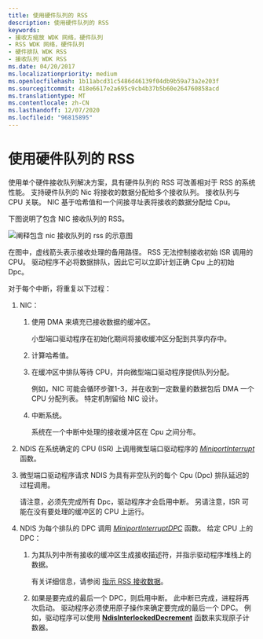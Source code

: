```yaml
---
title: 使用硬件队列的 RSS
description: 使用硬件队列的 RSS
keywords:
- 接收方缩放 WDK 网络，硬件队列
- RSS WDK 网络，硬件队列
- 硬件排队 WDK RSS
- 接收队列 WDK RSS
ms.date: 04/20/2017
ms.localizationpriority: medium
ms.openlocfilehash: 1b11abcd31c5486d46139f04db9b59a73a2e203f
ms.sourcegitcommit: 418e6617e2a695c9cb4b37b5b60e264760858acd
ms.translationtype: MT
ms.contentlocale: zh-CN
ms.lasthandoff: 12/07/2020
ms.locfileid: "96815895"
---
```

# <a name="rss-with-hardware-queuing"></a>使用硬件队列的 RSS





使用单个硬件接收队列解决方案，具有硬件队列的 RSS 可改善相对于 RSS 的系统性能。 支持硬件队列的 Nic 将接收的数据分配给多个接收队列。 接收队列与 CPU 关联。 NIC 基于哈希值和一个间接寻址表将接收的数据分配给 Cpu。

下图说明了包含 NIC 接收队列的 RSS。

![阐释包含 nic 接收队列的 rss 的示意图](images/rssqstack.png)

在图中，虚线箭头表示接收处理的备用路径。 RSS 无法控制接收初始 ISR 调用的 CPU。 驱动程序不必将数据排队，因此它可以立即计划正确 Cpu 上的初始 Dpc。

对于每个中断，将重复以下过程：

1.  NIC：
    1.  使用 DMA 来填充已接收数据的缓冲区。

        小型端口驱动程序在初始化期间将接收缓冲区分配到共享内存中。

    2.  计算哈希值。
    3.  在缓冲区中排队等待 CPU，并向微型端口驱动程序提供队列分配。

        例如，NIC 可能会循环步骤1-3，并在收到一定数量的数据包后 DMA 一个 CPU 分配列表。 特定机制留给 NIC 设计。

    4.  中断系统。

        系统在一个中断中处理的接收缓冲区在 Cpu 之间分布。

2.  NDIS 在系统确定的 CPU (ISR) 上调用微型端口驱动程序的 [*MiniportInterrupt*](/windows-hardware/drivers/ddi/ndis/nc-ndis-miniport_isr) 函数。

3.  微型端口驱动程序请求 NDIS 为具有非空队列的每个 Cpu (Dpc) 排队延迟的过程调用。

    请注意，必须先完成所有 Dpc，驱动程序才会启用中断。 另请注意，ISR 可能在没有要处理的缓冲区的 CPU 上运行。

4.  NDIS 为每个排队的 DPC 调用 [*MiniportInterruptDPC*](/windows-hardware/drivers/ddi/ndis/nc-ndis-miniport_interrupt_dpc) 函数。 给定 CPU 上的 DPC：
    1.  为其队列中所有接收的缓冲区生成接收描述符，并指示驱动程序堆栈上的数据。

        有关详细信息，请参阅 [指示 RSS 接收数据](indicating-rss-receive-data.md)。

    2.  如果是要完成的最后一个 DPC，则启用中断。 此中断已完成，进程将再次启动。 驱动程序必须使用原子操作来确定要完成的最后一个 DPC。 例如，驱动程序可以使用 [**NdisInterlockedDecrement**](/windows-hardware/drivers/ddi/ndis/nf-ndis-ndisinterlockeddecrement) 函数来实现原子计数器。

 

